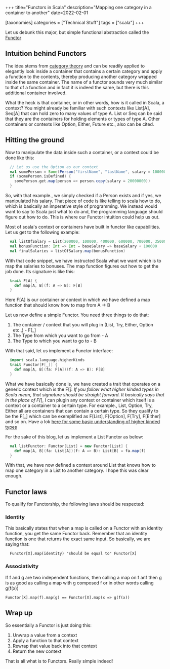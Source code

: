 +++
title="Functors in Scala"
description="Mapping one category in a container to another"
date=2022-02-01

[taxonomies]
categories = ["Technical Stuff"]
tags = ["scala"]
+++


Let us debunk this major, but simple functional abstraction called the [Functor](https://en.wikipedia.org/wiki/Functor)

## Intuition behind Functors

The idea stems from [category theory](https://en.wikipedia.org/wiki/Category_theory) and can be readily applied to elegantly
look inside a container that contains a certain category and apply a function to the contents, thereby producing another category
wrapped inside the same container. The name of a functor sounds very much similar to that of a function and in fact it
is indeed the same, but there is this additional container involved.

What the heck is that container, or in other words, how is it called in Scala, a context? You might already be familiar with
such contexts like List[A], Seq[A] that can hold zero to many values of type A. List or Seq can be said that they are the
containers for holding elements or types of type A. Other containers or contexts like Option, Either, Future etc., also can
be cited.

## Hitting the ground

Now to manipulate the data inside such a container, or a context could be done like this:

```scala
  // Let us use the Option as our context
  val somePerson = Some(Person("firstName", "lastName", salary = 1000000))
  if (somePerson.isDefined) {
    somePerson.get.map(person => person.copy(salary = 20000000))
  }
```

So, with that example., we simply checked if a Person exists and if yes, we manipulated his salary. That piece of code is
like telling to scala how to do, which is basically an imperative style of programming. We instead would want to say to Scala
just what to do and, the programming language should figure out how to do. This is where our Functor intuition could help us out.

Most of scala's context or containers have built in functor like capabilities. Let us get to the following example:

```scala
  val listOfSalary = List(200000, 100000, 400000, 600000, 700000, 350000)
  val bonusFunction: Int => Int = baseSalary => baseSalary + 100000
  val finalSalaries = listOfSalary.map(bonusFunction)
```

With that code snippet, we have instructed Scala what we want which is to map the salaries to bonuses. The map function figures
out how to get the job done. Its signature is like this:

```scala
  trait F[A] {
    def map[A, B](f: A => B): F[B]
  }
```

Here F[A] is our container or context in which we have defined a map function that should know how to map from A -> B

Let us now define a simple Functor. You need three things to do that:

1. The container / context that you will plug in (List, Try, Either, Option etc.,) - F[_]
2. The Type from which you want to go from - A
3. The Type to which you want to go to - B

With that said, let us implement a Functor interface:

```scala
  import scala.language.higherKinds
  trait Functor[F[_]] {
    def map[A, B](fa: F[A])(f: A => B): F[B]
  }
```

What we have basically done is, we have created a trait that operates on a generic context which is the F[_]. If you follow what
higher kinded types in Scala mean, that signature should be straight forward. It basically says that in the place of F[_], I can plugin
any context or container which itself is a context or a container to a certain type. For example., List, Option, Try, Either all are
containers that can contain a certain type. So they qualify to be the F[_] which can be exemplified as F[List], F[Option], F[Try], F[Either]
and so on. Have a lok [here for some basic understanding of higher kinded types](https://typelevel.org/blog/2016/08/21/hkts-moving-forward.html)

For the sake of this blog, let us implement a List Functor as below:

```scala
  val listFunctor: Functor[List] = new Functor[List] {
    def map[A, B](fa: List[A])(f: A => B): List[B] = fa.map(f)
  }
```

With that, we have now defined a context around List that knows how to map one category in a List to another category. I hope this
was clear enough.

## Functor laws

To qualify for Functorship, the following laws should be respected:

### Identity
This basically states that when a map is called on a Functor with an identity function, you get the same Functor back. Remember
that an identity function is one that returns the exact same input. So basically, we are saying that:

```
  Functor[X].map(identity) "should be equal to" Functor[X]
```

### Associativity
If f and g are two independent functions, then calling a map on f anf then g is as good as calling a map with g composed f or in other words 
calling g(f(x))

```
Functor[X].map(f).map(g) == Functor[X].map(x => g(f(x))
```

## Wrap up
So essentially a Functor is just doing this:

1. Unwrap a value from a context
2. Apply a function to that context
3. Rewrap that value back into that context
4. Return the new context

That is all what is to Functors. Really simple indeed!